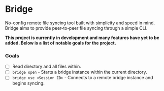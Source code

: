 # Bridge
No-config remote file syncing tool built with simplicity and speed in mind. Bridge aims to provide
peer-to-peer file syncing through a simple CLI.

**This project is currently in development and many features have yet to be added. Below is a list of
notable goals for the project.** 

### Goals

- [ ] Read directory and all files within.
- [ ] ``bridge open`` - Starts a bridge instance within the current directory.
- [ ] ``bridge use <Session ID>`` - Connects to a remote bridge instance and begins syncing.
